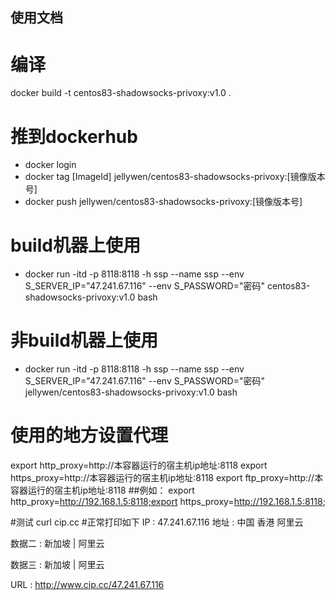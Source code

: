 ## 使用文档
# 编译
docker build -t centos83-shadowsocks-privoxy:v1.0 .

# 推到dockerhub
- docker login
- docker tag [ImageId] jellywen/centos83-shadowsocks-privoxy:[镜像版本号]
- docker push jellywen/centos83-shadowsocks-privoxy:[镜像版本号]

# build机器上使用
- docker run -itd -p 8118:8118 -h ssp --name ssp --env S_SERVER_IP="47.241.67.116" --env S_PASSWORD="密码" centos83-shadowsocks-privoxy:v1.0 bash

# 非build机器上使用
- docker run -itd -p 8118:8118 -h ssp --name ssp --env S_SERVER_IP="47.241.67.116" --env S_PASSWORD="密码" jellywen/centos83-shadowsocks-privoxy:v1.0 bash

# 使用的地方设置代理
export http_proxy=http://本容器运行的宿主机ip地址:8118
export https_proxy=http://本容器运行的宿主机ip地址:8118
export ftp_proxy=http://本容器运行的宿主机ip地址:8118
##例如：
export http_proxy=http://192.168.1.5:8118;export https_proxy=http://192.168.1.5:8118;

#测试
curl cip.cc
#正常打印如下
IP	: 47.241.67.116
地址	: 中国  香港  阿里云

数据二	: 新加坡 | 阿里云

数据三	: 新加坡 | 阿里云

URL	: http://www.cip.cc/47.241.67.116

